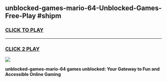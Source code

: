 
## unblocked-games-mario-64-Unblocked-Games-Free-Play #shipm
<h3>
<a href="https://us.freeplayer.one?title=unblocked-games-mario-64&ref=9M">CLICK TO PLAY</a></h3>
<hr>

<h3>
<a href="https://us.freeplayer.one?title=unblocked-games-mario-64&ref=9M">CLICK 2 PLAY</a>
  
</h3>

<a href="https://us.freeplayer.one?title=unblocked-games-mario-64&ref=9M"><img src="https://clearcache.store/games.png"></a>


**unblocked-games-mario-64 games unblocked: Your Gateway to Fun and Accessible Online Gaming**
